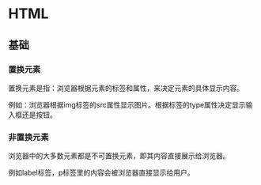 # HTML

## 基础

### 置换元素

置换元素是指：浏览器根据元素的标签和属性，来决定元素的具体显示内容。

例如：浏览器根据img标签的src属性显示图片。根据标签的type属性决定显示输入框还是按钮。

### 非置换元素
浏览器中的大多数元素都是不可置换元素，即其内容直接展示给浏览器。

例如label标签，p标签里的内容会被浏览器直接显示给用户。